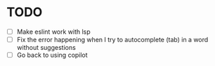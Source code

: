 # TODO

- [ ] Make eslint work with lsp
- [ ] Fix the error happening when I try to autocomplete (tab) in a word without suggestions
- [ ] Go back to using copilot
